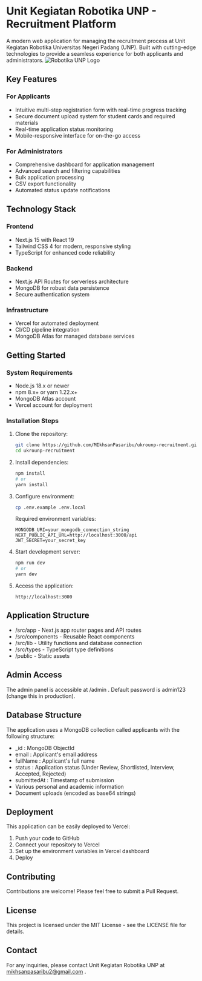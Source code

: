 # Unit Kegiatan Robotika UNP - Recruitment Platform
A modern web application for managing the recruitment process at Unit Kegiatan Robotika Universitas Negeri Padang (UNP). Built with cutting-edge technologies to provide a seamless experience for both applicants and administrators.
![Robotika UNP Logo](public/GAZA-UKRO.gif)

## Key Features
### For Applicants
- Intuitive multi-step registration form with real-time progress tracking
- Secure document upload system for student cards and required materials
- Real-time application status monitoring
- Mobile-responsive interface for on-the-go access

### For Administrators
- Comprehensive dashboard for application management
- Advanced search and filtering capabilities
- Bulk application processing
- CSV export functionality
- Automated status update notifications

## Technology Stack
### Frontend
- Next.js 15 with React 19
- Tailwind CSS 4 for modern, responsive styling
- TypeScript for enhanced code reliability

### Backend
- Next.js API Routes for serverless architecture
- MongoDB for robust data persistence
- Secure authentication system

### Infrastructure
- Vercel for automated deployment
- CI/CD pipeline integration
- MongoDB Atlas for managed database services

## Getting Started
### System Requirements
- Node.js 18.x or newer
- npm 8.x+ or yarn 1.22.x+
- MongoDB Atlas account
- Vercel account for deployment

### Installation Steps

1. Clone the repository:
   ```bash
   git clone https://github.com/MIkhsanPasaribu/ukrounp-recruitment.git
   cd ukrounp-recruitment
   ```

2. Install dependencies:
   ```bash
   npm install
   # or
   yarn install
   ```

3. Configure environment:
   ```bash
   cp .env.example .env.local
   ```
   Required environment variables:
   ```
   MONGODB_URI=your_mongodb_connection_string
   NEXT_PUBLIC_API_URL=http://localhost:3000/api
   JWT_SECRET=your_secret_key
   ```

4. Start development server:
   ```bash
   npm run dev
   # or
   yarn dev
   ```

5. Access the application:
   ```
   http://localhost:3000
   ```

## Application Structure
- /src/app - Next.js app router pages and API routes
- /src/components - Reusable React components
- /src/lib - Utility functions and database connection
- /src/types - TypeScript type definitions
- /public - Static assets

## Admin Access
The admin panel is accessible at /admin . Default password is admin123 (change this in production).

## Database Structure
The application uses a MongoDB collection called applicants with the following structure:
- _id : MongoDB ObjectId
- email : Applicant's email address
- fullName : Applicant's full name
- status : Application status (Under Review, Shortlisted, Interview, Accepted, Rejected)
- submittedAt : Timestamp of submission
- Various personal and academic information
- Document uploads (encoded as base64 strings)

## Deployment
This application can be easily deployed to Vercel:
1. Push your code to GitHub
2. Connect your repository to Vercel
3. Set up the environment variables in Vercel dashboard
4. Deploy

## Contributing
Contributions are welcome! Please feel free to submit a Pull Request.

## License
This project is licensed under the MIT License - see the LICENSE file for details.

## Contact
For any inquiries, please contact Unit Kegiatan Robotika UNP at mikhsanpasaribu2@gmail.com .